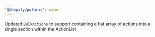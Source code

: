 ```yaml
---
'@shopify/polaris': minor
---
```


Updated `BulkActions` to support containing a flat array of actions into a single section within the ActionList
